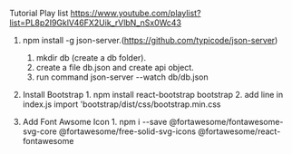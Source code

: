 Tutorial Play list
https://www.youtube.com/playlist?list=PL8p2I9GklV46FX2Uik_rVlbN_nSx0Wc43

1.  npm install -g json-server.(https://github.com/typicode/json-server)
    1.  mkdir db (create a db folder).
    2.  create a file db.json and create api object.
    3.  run command 
            json-server --watch db/db.json

2.  Install Bootstrap
        1.  npm install react-bootstrap bootstrap
        2.  add line in index.js
                import 'bootstrap/dist/css/bootstrap.min.css

3.  Add Font Awsome Icon
        1.      npm i --save @fortawesome/fontawesome-svg-core  @fortawesome/free-solid-svg-icons @fortawesome/react-fontawesome